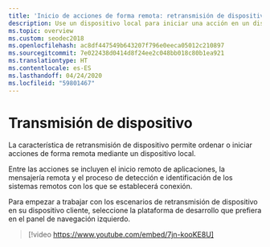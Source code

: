 ```yaml
---
title: 'Inicio de acciones de forma remota: retransmisión de dispositivo'
description: Use un dispositivo local para iniciar una acción en un dispositivo remoto.
ms.topic: overview
ms.custom: seodec2018
ms.openlocfilehash: ac8df447549b643207f796e0eeca05012c210897
ms.sourcegitcommit: 7e022438d0414d8f24ee2c048bb018c80b1ea921
ms.translationtype: HT
ms.contentlocale: es-ES
ms.lasthandoff: 04/24/2020
ms.locfileid: "59801467"
---
```

# <a name="device-relay"></a>Transmisión de dispositivo

La característica de retransmisión de dispositivo permite ordenar o iniciar acciones de forma remota mediante un dispositivo local.

Entre las acciones se incluyen el inicio remoto de aplicaciones, la mensajería remota y el proceso de detección e identificación de los sistemas remotos con los que se establecerá conexión.

Para empezar a trabajar con los escenarios de retransmisión de dispositivo en su dispositivo cliente, seleccione la plataforma de desarrollo que prefiera en el panel de navegación izquierdo.

> [!video https://www.youtube.com/embed/7jn-kooKE8U]
